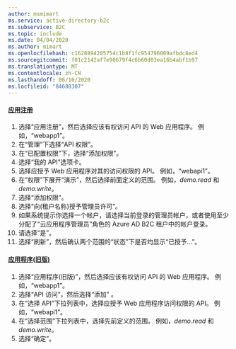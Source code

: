```yaml
---
author: msmimart
ms.service: active-directory-b2c
ms.subservice: B2C
ms.topic: include
ms.date: 04/04/2020
ms.author: mimart
ms.openlocfilehash: c1628894205754c1b8f1fc954796009afbdc8ed4
ms.sourcegitcommit: f01c2142af7e90679f4c6b60d03ea16b4abf1b97
ms.translationtype: MT
ms.contentlocale: zh-CN
ms.lasthandoff: 06/10/2020
ms.locfileid: "84680307"
---
```

#### <a name="app-registrations"></a>[应用注册](#tab/app-reg-ga/) 

1. 选择“应用注册”，然后选择应该有权访问 API 的 Web 应用程序。 例如，“webapp1”。
1. 在“管理”下选择“API 权限”。
1. 在“已配置权限”下，选择“添加权限”。
1. 选择“我的 API”选项卡。
1. 选择应授予 Web 应用程序对其的访问权限的 API。 例如，“webapi1”。
1. 在“权限”下展开“演示”，然后选择前面定义的范围。  例如，*demo.read* 和 *demo.write*。
1. 选择“添加权限”。
1. 选择“向(租户名称)授予管理员许可”。
1. 如果系统提示你选择一个帐户，请选择当前登录的管理员帐户，或者使用至少分配了“云应用程序管理员”角色的 Azure AD B2C 租户中的帐户登录。
1. 请选择“是”。
1. 选择“刷新”，然后确认两个范围的“状态”下是否均显示“已授予...”。 

#### <a name="applications-legacy"></a>[应用程序(旧版)](#tab/applications-legacy/)

1. 选择“应用程序(旧版)”，然后选择应该有权访问 API 的 Web 应用程序。 例如，“webapp1”。
1. 选择“API 访问”，然后选择“添加” 。
1. 在“选择 API”下拉列表中，选择应授予 Web 应用程序访问权限的 API。 例如，“webapi1”。
1. 在“选择范围”下拉列表中，选择先前定义的范围。 例如，*demo.read* 和 *demo.write*。
1. 选择“确定”。
